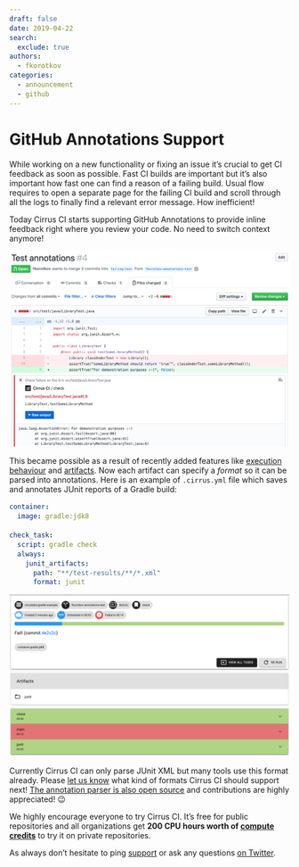 ```yaml
---
draft: false
date: 2019-04-22
search:
  exclude: true
authors:
  - fkorotkov
categories:
  - announcement
  - github
---
```


# GitHub Annotations Support

While working on a new functionality or fixing an issue it’s crucial to get CI feedback as soon as possible. Fast CI builds are important but it’s also important how fast one can find a reason of a failing build. Usual flow requires to open a separate page for the failing CI build and scroll through all the logs to finally find a relevant error message. How inefficient!

Today Cirrus CI starts supporting GitHub Annotations to provide inline feedback right where you review your code. No need to switch context anymore!

![](/blog/images/junit-annotations.png)

<!-- more -->

This became possible as a result of recently added features like [execution behaviour](https://cirrus-ci.org/guide/writing-tasks/#execution-behavior-of-instructions) and [artifacts](https://cirrus-ci.org/guide/writing-tasks/#artifacts-instruction). Now each artifact can specify a *format* so it can be parsed into annotations. Here is an example of `.cirrus.yml` file which saves and annotates JUnit reports of a Gradle build:

```yaml
container:  
  image: gradle:jdk8 

check_task:  
  script: gradle check  
  always:    
    junit_artifacts:      
      path: "**/test-results/**/*.xml"      
      format: junit
```

![](/blog/images/junit-annotations-task.png)

Currently Cirrus CI can only parse JUnit XML but many tools use this format already. Please [let us know](https://github.com/cirruslabs/cirrus-ci-annotations/issues/new) what kind of formats Cirrus CI should support next! [The annotation parser is also open source](https://github.com/cirruslabs/cirrus-ci-annotations) and contributions are highly appreciated! 😉

We highly encourage everyone to try Cirrus CI. It’s free for public repositories and all organizations get **200 CPU hours worth of [compute credits](https://cirrus-ci.org/pricing/)** to try it on private repositories.

As always don’t hesitate to ping [support](https://cirrus-ci.org/support/) or ask any questions [on Twitter](https://twitter.com/cirrus_labs).
